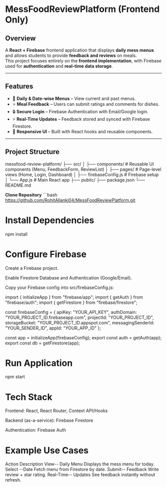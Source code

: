 # MessFoodReviewPlatform (Frontend Only)

## Overview
A **React + Firebase** frontend application that displays **daily mess menus** and allows students to provide **feedback and reviews** on meals.  
This project focuses entirely on the **frontend implementation**, with Firebase used for **authentication** and **real-time data storage**.

---

## Features
* 📅 **Daily & Date-wise Menus** – View current and past menus.  
* ⭐ **Meal Feedback** – Users can submit ratings and comments for dishes.  
* 🔒 **Secure Login** – Firebase Authentication with Email/Google login.  
* ⚡ **Real-Time Updates** – Feedback stored and synced with Firebase Firestore.  
* 📱 **Responsive UI** – Built with React hooks and reusable components.  

---

## Project Structure
messfood-review-platform/
├── src/
│ ├── components/ # Reusable UI components (Menu, FeedbackForm, ReviewList)
│ ├── pages/ # Page-level views (Home, Login, Dashboard)
│ ├── firebaseConfig.js # Firebase setup
│ └── App.js # Main React app
├── public/
├── package.json
└── README.md

**Clone Repository** ```bash
https://github.com/RohitAllanki04/MessFoodReviewPlatform.git
# Install Dependencies

npm install


# Configure Firebase

Create a Firebase project.

Enable Firestore Database and Authentication (Google/Email).

Copy your Firebase config into src/firebaseConfig.js:

import { initializeApp } from "firebase/app";
import { getAuth } from "firebase/auth";
import { getFirestore } from "firebase/firestore";

const firebaseConfig = {
  apiKey: "YOUR_API_KEY",
  authDomain: "YOUR_PROJECT_ID.firebaseapp.com",
  projectId: "YOUR_PROJECT_ID",
  storageBucket: "YOUR_PROJECT_ID.appspot.com",
  messagingSenderId: "YOUR_SENDER_ID",
  appId: "YOUR_APP_ID"
};

const app = initializeApp(firebaseConfig);
export const auth = getAuth(app);
export const db = getFirestore(app);


# Run Application

npm start

# Tech Stack

Frontend: React, React Router, Context API/Hooks

Backend (as-a-service): Firebase Firestore

Authentication: Firebase Auth

# Example Use Cases
Action	Description
View-- Daily Menu	Displays the mess menu for today.
Select --Date	Fetch menu from Firestore by date.
Submit-- Feedback	Write review + star rating.
Real-Time-- Updates	See feedback instantly without refresh.

